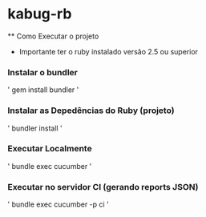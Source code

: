 # kabug-rb

** Como Executar o projeto
* Importante ter o ruby instalado versão 2.5 ou superior

### Instalar o bundler
'
gem install bundler
'

### Instalar as Depedências do Ruby (projeto)
'
bundler install
'

### Executar Localmente
'
bundle exec cucumber
'

### Executar no servidor CI (gerando reports JSON)
'
bundle exec cucumber -p ci
'
